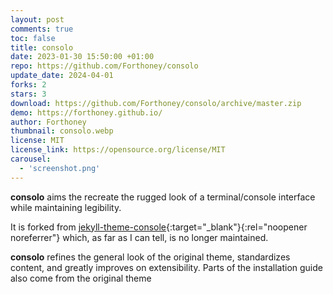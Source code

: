 ```yaml
---
layout: post
comments: true
toc: false
title: consolo
date: 2023-01-30 15:50:00 +01:00
repo: https://github.com/Forthoney/consolo
update_date: 2024-04-01
forks: 2
stars: 3
download: https://github.com/Forthoney/consolo/archive/master.zip
demo: https://forthoney.github.io/
author: Forthoney
thumbnail: consolo.webp
license: MIT
license_link: https://opensource.org/license/MIT
carousel:
  - 'screenshot.png'
---
```


**consolo** aims the recreate the rugged look of a terminal/console interface while maintaining legibility.

It is forked from [jekyll-theme-console](https://github.com/b2a3e8/jekyll-theme-console){:target="_blank"}{:rel="noopener noreferrer"} which, as far as I can tell, is no longer maintained.

**consolo** refines the general look of the original theme, standardizes content, and greatly improves on extensibility.  Parts of the installation guide also come from the original theme
